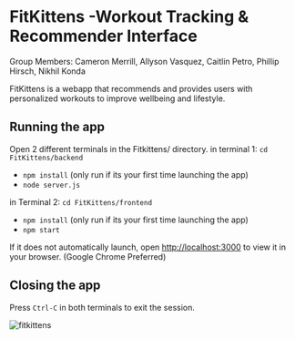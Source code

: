 # FitKittens -Workout Tracking & Recommender Interface
Group Members: Cameron Merrill, Allyson Vasquez, Caitlin Petro, Phillip Hirsch, Nikhil Konda  

FitKittens is a webapp that recommends and provides users with personalized workouts to improve wellbeing and lifestyle.  

## Running the app
Open 2 different terminals in the Fitkittens/ directory.
in terminal 1: `cd FitKittens/backend`
- `npm install` (only run if its your first time launching the app)
- `node server.js`
  
in Terminal 2: `cd FitKittens/frontend`
- `npm install` (only run if its your first time launching the app)
- `npm start`
  
If it does not automatically launch, open [http://localhost:3000](http://localhost:3000) to view it in your browser. (Google Chrome Preferred)  

## Closing the app
Press `Ctrl-C` in both terminals to exit the session.

![fitkittens](https://user-images.githubusercontent.com/47702806/195666660-6ccffba1-d041-4edb-acf5-0a396c7bbef9.jpg)
